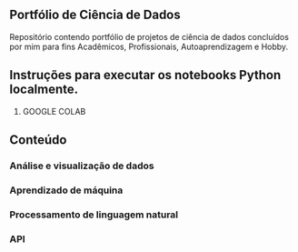 ##  Portfólio de Ciência de Dados
Repositório contendo portfólio de projetos de ciência de dados concluídos por mim para fins Acadêmicos, Profissionais, Autoaprendizagem e Hobby.
##  Instruções para executar os notebooks Python localmente.
1. GOOGLE COLAB

##  Conteúdo

### Análise e visualização de dados

### Aprendizado de máquina

### Processamento de linguagem natural

### API 
 
 
 
